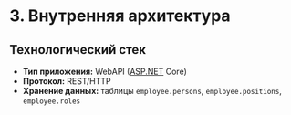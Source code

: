# 3. Внутренняя архитектура
## Технологический стек
* **Тип приложения:** WebAPI ([ASP.NET](https://asp.net/) Core)
* **Протокол:** REST/HTTP
* **Хранение данных:** таблицы `employee.persons`, `employee.positions`, `employee.roles`
